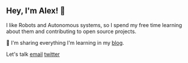 ## Hey, I'm Alex! 👋

I like Robots and Autonomous systems, so I spend my free time learning about them and contributing to open source projects.

📖 I'm sharing everything I'm learning in my [blog](https://alefram.github.io/).

Let's talk [email](mailto:fraumalex@gmail.com) [twitter](https://twitter.com/_Alefram_)

<!--
Here are some ideas to get you started:

- 🔭 I’m currently working on ...
- 🌱 I’m currently learning ...
- 👯 I’m looking to collaborate on ...
- 🤔 I’m looking for help with ...
- 💬 Ask me about ...
- 📫 How to reach me: ...
- 😄 Pronouns: ...
- ⚡ Fun fact: ...
-->
